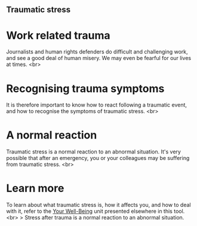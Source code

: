 
## Traumatic stress

# Work related trauma
Journalists and human rights defenders do difficult and challenging work, and see a good deal of human misery. We may even be fearful for our lives at times.
&lt;br&gt;
# Recognising trauma symptoms
It is therefore important to know how to react following a traumatic event, and how to recognise the symptoms of traumatic stress.
&lt;br&gt;
# A normal reaction
Traumatic stress is a normal reaction to an abnormal situation. It&#39;s very possible that after an emergency, you or your colleagues may be suffering from traumatic stress.
&lt;br&gt;
# Learn more
To learn about what traumatic stress is, how it affects you, and how to deal with it, refer to the [Your Well-Being](topics/understand-2-security/2-your-well-being/index.html) unit presented elsewhere in this tool.
&lt;br&gt;
&gt; Stress after trauma is a normal reaction to an abnormal situation.
